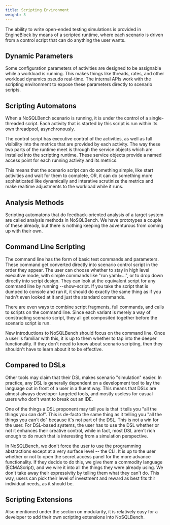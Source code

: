 ```yaml
---
title: Scripting Environment
weight: 3
---
```


The ability to write open-ended testing simulations is provided in
EngineBlock by means of a scripted runtime, where each scenario is
driven from a control script that can do anything the user wants.

## Dynamic Parameters

Some configuration parameters of activities are designed to be
assignable while a workload is running. This makes things like
threads, rates, and other workload dynamics pseudo real-time.
The internal APIs work with the scripting environment to expose
these parameters directly to scenario scripts.

## Scripting Automatons

When a NoSQLBench scenario is running, it is under the control of a
single-threaded script. Each activity that is started by this script
is run within its own threadpool, asynchronously.

The control script has executive control of the activities, as well
as full visibility into the metrics that are provided by each activity.
The way these two parts of the runtime meet is through the service
objects which are installed into the scripting runtime. These service
objects provide a named access point for each running activity and its
metrics.

This means that the scenario script can do something simple, like start
activities and wait for them to complete, OR, it can do something
more sophisticated like dynamically and interative scrutinize the metrics
and make realtime adjustments to the workload while it runs.

## Analysis Methods

Scripting automatons that do feedback-oriented analysis of a target system
are called analysis methods in NoSQLBench. We have prototypes a couple of
these already, but there is nothing keeping the adventurous from coming up
with their own.

## Command Line Scripting

The command line has the form of basic test commands and parameters.
These command get converted directly into scenario control script
in the order they appear. The user can choose whether to stay in
high level executive mode, with simple commands like "run yaml=...",
or to drop down directly into script design. They can look at the
equivalent script for any command line by running --show-script.
If you take the script that is dumped to console and run it, it should
do exactly the same thing as if you hadn't even looked at it and just
the standard commands.

There are even ways to combine script fragments, full commands, and calls
to scripts on the command line. Since each variant is merely a way of
constructing scenario script, they all get composited together before
the scenario script is run.

New introductions to NoSQLBench should focus on the command line. Once
a user is familiar with this, it is up to them whether to tap into the
deeper functionality. If they don't need to know about scenario scripting,
then they shouldn't have to learn about it to be effective.

## Compared to DSLs

Other tools may claim that their DSL makes scenario "simulation" easier.
In practice, any DSL is generally dependent on a development tool to
lay the language out in front of a user in a fluent way. This means that
DSLs are almost always developer-targeted tools, and mostly useless for
casual users who don't want to break out an IDE.

One of the things a DSL proponent may tell you is that it tells you
"all the things you can do!". This is de-facto the same thing as it
telling you "all the things you can't do" because it's not part of the
DSL. This is not a win for the user. For DSL-based systems, the user
has to use the DSL whether or not it enhances their creative control,
while in fact, most DSL aren't rich enough to do much that is interesting
from a simulation perspective.

In NoSQLBench, we don't force the user to use the programming abstractions
except at a very surface level -- the CLI. It is up to the user whether
or not to open the secret access panel for the more advance functionality.
If they decide to do this, we give them a commodity language (ECMAScript),
and we wire it into all the things they were already using. We don't take
away their expressivity by telling them what they can't do. This way,
users can pick their level of investment and reward as best fits thir individual
needs, as it should be.

## Scripting Extensions

Also mentioned under the section on modularity, it is relatively easy
for a developer to add their own scripting extensions into NoSQLBench.
